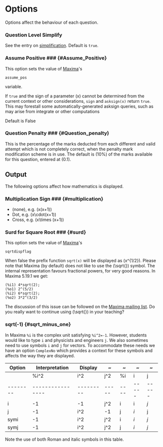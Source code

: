# Options

Options affect the behaviour of each question.

### Question Level Simplify  ###

See the entry on [simplification](../CAS/Simplification.md).  Default is `true`.

### Assume Positive  ### {#Assume_Positive}

This option sets the value of [Maxima](../CAS/Maxima.md)'s

    assume_pos

variable.

If `true` and the sign of a parameter \(x\) cannot be determined from the current context or
other considerations, `sign` and `asksign(x)` return `true`. This may forestall some automatically-generated
asksign queries, such as may arise from integrate or other computations

Default is False

### Question Penalty ### {#Question_penalty)

This is the percentage of the marks deducted from each different and valid attempt which is not
completely correct, when the penalty mark modification scheme is in use.
The default is \(10\%\) of the marks available for this question, entered at \(0.1\).

## Output  ##

The following options affect how mathematics is displayed.

### Multiplication Sign ### {#multiplication}

* (none), e.g. \(x(x+1)\)
* Dot, e.g. \(x\cdot(x+1)\)
* Cross, e.g. \(x\times (x+1)\)

### Surd for Square Root ### {#surd}

This option sets the value of [Maxima](../CAS/Maxima.md)'s

    sqrtdispflag

When false the prefix function `sqrt(x)` will be displayed as \(x^{1/2}\).
Please note that Maxima (by default) does not like to use the \(\sqrt{}\) symbol.
The internal representation favours fractional powers, for very good reasons.
In  Maxima 5.19.1 we get:

    (%i1) 4*sqrt(2);
    (%o1) 2^(5/2)
    (%i2) 6*sqrt(2);
    (%o2) 3*2^(3/2)

The discussion of this issue can be followed on the
[Maxima mailing list](http://www.math.utexas.edu/pipermail/maxima/2009/018460.html).
Do you really want to continue using \(\sqrt{}\) in your teaching?

### sqrt(-1) {#sqrt_minus_one}

In Maxima `%i` is the complex unit satisfying `%i^2=-1`.  However, students would
like to type `i` and physicists and engineers `j`.
We also sometimes need to use symbols `i` and `j` for vectors.
To accommodate these needs we have an option `ComplexNo` which provides a context for these symbols
and affects the way they are displayed.

| Option   | Interpretation   | Display   | ~     | ~    | ~     | ~
| -------- | ---------------- | --------- | ----- | ---- | ----- | -----
|          | %i^2             | i^2       | j^2   | %i   | i     | j
| -------- | ---------------- | --------- | ----- | ---- | ----- | -----
| i        | -1               | -1        | j^2   | i    | i     | _j_
| j        | -1               | i^2       | -1    | j    | _i_   | j
| symi     | -1               | i^2       | j^2   | i    | _i_   | _j_
| symj     | -1               | i^2       | j^2   | j    | _i_   | _j_

Note the use of both Roman and italic symbols in this table.
